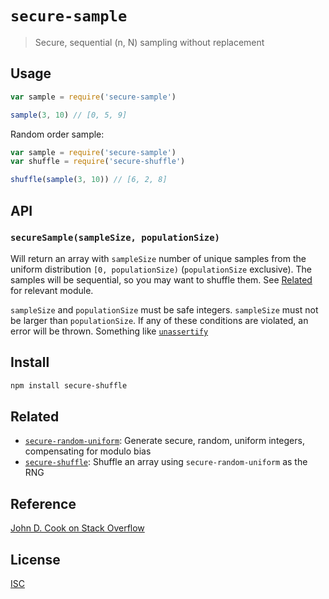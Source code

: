 # `secure-sample`

> Secure, sequential (n, N) sampling without replacement

## Usage

```js
var sample = require('secure-sample')

sample(3, 10) // [0, 5, 9]

```

Random order sample:

```js
var sample = require('secure-sample')
var shuffle = require('secure-shuffle')

shuffle(sample(3, 10)) // [6, 2, 8]

```

## API

### `secureSample(sampleSize, populationSize)`

Will return an array with `sampleSize` number of unique samples from the uniform
distribution `[0, populationSize)` (`populationSize` exclusive). The samples
will be sequential, so you may want to shuffle them. See [Related](#related) for
relevant module.

`sampleSize` and `populationSize` must be safe integers. `sampleSize` must not be
larger than `populationSize`. If any of these conditions are violated, an error
will be thrown. Something like [`unassertify`](https://github.com/twada/unassertify)

## Install

```sh
npm install secure-shuffle
```

## Related

* [`secure-random-uniform`](https://github.com/emilbayes/secure-random-uniform): Generate secure, random, uniform integers, compensating for modulo bias
* [`secure-shuffle`](https://github.com/emilbayes/secure-shuffle): Shuffle an array using `secure-random-uniform` as the RNG

## Reference

[John D. Cook on Stack Overflow](http://stackoverflow.com/a/311716)

## License

[ISC](LICENSE.md)
